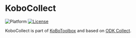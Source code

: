 # KoboCollect
![Platform](https://img.shields.io/badge/platform-Android-blue.svg)
[![License](https://img.shields.io/badge/license-Apache%202.0-blue.svg)](https://opensource.org/licenses/Apache-2.0)

KoboCollect is part of [KoBoToolbox](https://www.kobotoolbox.org/) and based on [ODK Collect](https://github.com/getodk/collect).